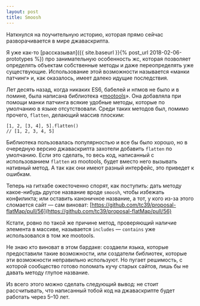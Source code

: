 ```yaml
---
layout: post
title: Smoosh
---
```


Наткнулся на поучительную историю, которая прямо сейчас разворачивается в мире джаваскрипта.

Я уже как-то [рассказывал]({{ site.baseurl }}{% post_url 2018-02-06-prototypes %}) про занимательную особенность жс, которая позволяет определять объектам собственные методы и даже переопределять уже существующие. Использование этой возможности называется «манки патчинг» и, как оказалось, имеет далеко идущие последствия.

Лет десять назад, когда никаких ES6, бабелей и нпмов не было и в помине, была написана библиотека «[mootools](https://mootools.net)». Она добавляла при помощи манки патчинга всякие удобные методы, которые по умолчанию в языке отсутствовали. Среди таких методов был, помимо прочего, `flatten`, делающий массив плоским:
```
[1, 2, [3, 4], 5].flatten()
// [1, 2, 3, 4, 5]
```

Библиотека пользовалась популярностью и все бы было хорошо, но в очередную версию джаваскрипта захотели добавить `flatten` по умолчанию. Если это сделать, то весь код, написанный с использованием `flatten` из mootools, будет вместо него вызывать нативный метод. А так как они имеют разный интерфейс, это приведет к ошибкам.

Теперь на гитхабе ожесточенно спорят, как поступить: дать методу какое-нибудь другое название вроде `smoosh`, чтобы избежать конфиликта; или оставить каноничное название, а тот, у кого из-за этого сломается сайт — сам виноват: [https://github.com/tc39/proposal-flatMap/pull/56](https://github.com/tc39/proposal-flatMap/pull/56)

Кстати, ровно по такой же причине метод, проверяющий наличие элемента в массиве, называется `includes` — `contains` уже использовался в том же mootools.

Не знаю кто виноват в этом бардаке: создаели языка, которые предоставили такие возможности, или создатели библиотек, которые эти возможности неправильно используют. Но пугает решимость, с которой сообщество готово поломать кучу старых сайтов, лишь бы не давать методу глупое название.

Из всего этого можно сделать следующий вывод: не стоит рассчитывать, что написанный тобой код на джаваскрипте будет работать через 5–10 лет.